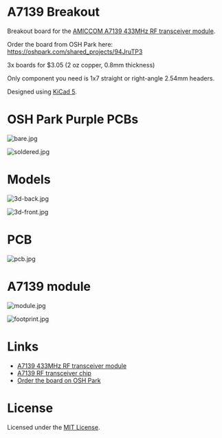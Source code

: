 # A7139 Breakout

Breakout board for the [AMICCOM A7139 433MHz RF transceiver module](https://www.aliexpress.com/item/A7139-wireless-module-A7108-A7105-A7125/32817644212.html).

Order the board from OSH Park here: <https://oshpark.com/shared_projects/94JruTP3>

3x boards for $3.05 (2 oz copper, 0.8mm thickness)

Only component you need is 1x7 straight or right-angle 2.54mm headers.

Designed using [KiCad 5](http://kicad-pcb.org/).

# OSH Park Purple PCBs

![bare.jpg](images/bare.jpg)

![soldered.jpg](images/soldered.jpg)

# Models

![3d-back.jpg](images/3d-back.jpg)

![3d-front.jpg](images/3d-front.jpg)

# PCB

![pcb.jpg](images/pcb.jpg)

# A7139 module

![module.jpg](images/module.jpg)

![footprint.jpg](images/footprint.jpg)

# Links

* [A7139 433MHz RF transceiver module](https://www.aliexpress.com/item/A7139-wireless-module-A7108-A7105-A7125/32817644212.html)
* [A7139 RF transceiver chip](http://www.amiccom.com.tw/asp/product_detail.asp?CATG_ID=1&PRODUCT_ID=80)
* [Order the board on OSH Park](https://oshpark.com/shared_projects/94JruTP3)

# License

Licensed under the [MIT License](http://opensource.org/licenses/MIT).
